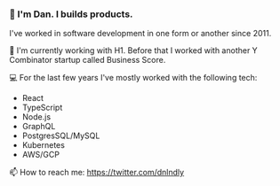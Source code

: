 ### 👋  I'm Dan. I builds products.

I've worked in software development in one form or another since 2011. 

💼 I'm currently working with H1. Before that I worked with another Y Combinator startup called Business Score.

💻 For the last few years I've mostly worked with the following tech:

- React
- TypeScript
- Node.js
- GraphQL
- PostgresSQL/MySQL
- Kubernetes
- AWS/GCP

📫 How to reach me: https://twitter.com/dnlndly
